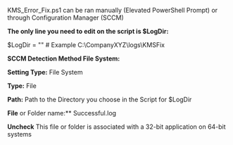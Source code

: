 KMS_Error_Fix.ps1 can be ran manually (Elevated PowerShell Prompt) or through Configuration Manager (SCCM)

**The only line you need to edit on the script is $LogDir:**<p>
$LogDir = "" # Example C:\CompanyXYZ\logs\KMSFix

**SCCM Detection Method File System:**

**Setting Type:** File System<p>
**Type:** File<p>
**Path:** Path to the Directory you choose in the Script for $LogDir<p>
**File** or Folder name:** Successful.log<p>
**Uncheck** This file or folder is associated with a 32-bit application on 64-bit systems
